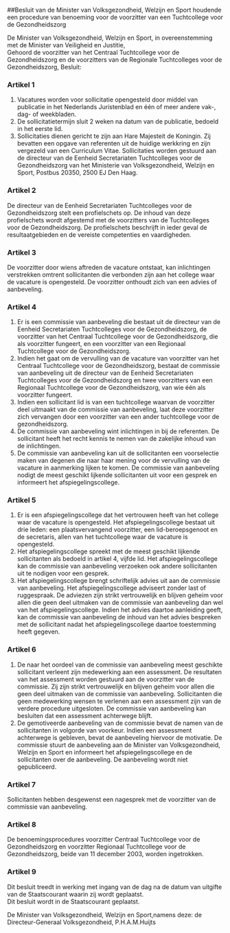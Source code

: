 <meta http-equiv='Content-Type' content='text/html; charset=utf-8' />

##Besluit van de Minister van Volksgezondheid, Welzijn en Sport houdende een procedure van benoeming voor de voorzitter van een Tuchtcollege voor de Gezondheidszorg

De Minister van Volksgezondheid, Welzijn en Sport, in overeenstemming met de Minister van Veiligheid en Justitie,  
Gehoord de voorzitter van het Centraal Tuchtcollege voor de Gezondheidszorg en de voorzitters van de Regionale Tuchtcolleges voor de Gezondheidszorg,
Besluit:    

### Artikel  1  

1.  Vacatures worden voor sollicitatie opengesteld door middel van publicatie in het Nederlands Juristenblad en één of meer andere vak-, dag- of weekbladen.   
2.  De sollicitatietermijn sluit 2 weken na datum van de publicatie, bedoeld in het eerste lid.   
3.  Sollicitaties dienen gericht te zijn aan Hare Majesteit de Koningin. Zij bevatten een opgave van referenten uit de huidige werkkring en zijn vergezeld van een Curriculum Vitae. Sollicitaties worden gestuurd aan de directeur van de Eenheid Secretariaten Tuchtcolleges voor de Gezondheidszorg van het Ministerie van Volksgezondheid, Welzijn en Sport, Postbus 20350, 2500 EJ Den Haag.   

### Artikel  2  

De directeur van de Eenheid Secretariaten Tuchtcolleges voor de Gezondheidszorg stelt een profielschets op. De inhoud van deze profielschets wordt afgestemd met de voorzitters van de Tuchtcolleges voor de Gezondheidszorg. De profielschets beschrijft in ieder geval de resultaatgebieden en de vereiste competenties en vaardigheden.  

### Artikel  3  

De voorzitter door wiens aftreden de vacature ontstaat, kan inlichtingen verstrekken omtrent sollicitanten die verbonden zijn aan het college waar de vacature is opengesteld. De voorzitter onthoudt zich van een advies of aanbeveling.  

### Artikel  4  

1.  Er is een commissie van aanbeveling die bestaat uit de directeur van de Eenheid Secretariaten Tuchtcolleges voor de Gezondheidszorg, de voorzitter van het Centraal Tuchtcollege voor de Gezondheidszorg, die als voorzitter fungeert, en een voorzitter van een Regionaal Tuchtcollege voor de Gezondheidszorg.   
2.  Indien het gaat om de vervulling van de vacature van voorzitter van het Centraal Tuchtcollege voor de Gezondheidszorg, bestaat de commissie van aanbeveling uit de directeur van de Eenheid Secretariaten Tuchtcolleges voor de Gezondheidszorg en twee voorzitters van een Regionaal Tuchtcollege voor de Gezondheidszorg, van wie één als voorzitter fungeert.   
3.  Indien een sollicitant lid is van een tuchtcollege waarvan de voorzitter deel uitmaakt van de commissie van aanbeveling, laat deze voorzitter zich vervangen door een voorzitter van een ander tuchtcollege voor de gezondheidszorg.   
4.  De commissie van aanbeveling wint inlichtingen in bij de referenten. De sollicitant heeft het recht kennis te nemen van de zakelijke inhoud van de inlichtingen.   
5.  De commissie van aanbeveling kan uit de sollicitanten een voorselectie maken van degenen die naar haar mening voor de vervulling van de vacature in aanmerking lijken te komen. De commissie van aanbeveling nodigt de meest geschikt lijkende sollicitanten uit voor een gesprek en informeert het afspiegelingscollege.   

### Artikel  5  

1.  Er is een afspiegelingscollege dat het vertrouwen heeft van het college waar de vacature is opengesteld. Het afspiegelingscollege bestaat uit drie leden: een plaatsvervangend voorzitter, een lid-beroepsgenoot en de secretaris, allen van het tuchtcollege waar de vacature is opengesteld.   
2.  Het afspiegelingscollege spreekt met de meest geschikt lijkende sollicitanten als bedoeld in artikel 4, vijfde lid. Het afspiegelingscollege kan de commissie van aanbeveling verzoeken ook andere sollicitanten uit te nodigen voor een gesprek.   
3.  Het afspiegelingscollege brengt schriftelijk advies uit aan de commissie van aanbeveling. Het afspiegelingscollege adviseert zonder last of ruggespraak. De adviezen zijn strikt vertrouwelijk en blijven geheim voor allen die geen deel uitmaken van de commissie van aanbeveling dan wel van het afspiegelingscollege. Indien het advies daartoe aanleiding geeft, kan de commissie van aanbeveling de inhoud van het advies bespreken met de sollicitant nadat het afspiegelingscollege daartoe toestemming heeft gegeven.   

### Artikel  6  

1.  De naar het oordeel van de commissie van aanbeveling meest geschikte sollicitant verleent zijn medewerking aan een assessment. De resultaten van het assessment worden gestuurd aan de voorzitter van de commissie. Zij zijn strikt vertrouwelijk en blijven geheim voor allen die geen deel uitmaken van de commissie van aanbeveling. Sollicitanten die geen medewerking wensen te verlenen aan een assessment zijn van de verdere procedure uitgesloten. De commissie van aanbeveling kan besluiten dat een assessment achterwege blijft.   
2.  De gemotiveerde aanbeveling van de commissie bevat de namen van de sollicitanten in volgorde van voorkeur. Indien een assessment achterwege is gebleven, bevat de aanbeveling hiervoor de motivatie. De commissie stuurt de aanbeveling aan de Minister van Volksgezondheid, Welzijn en Sport en informeert het afspiegelingscollege en de sollicitanten over de aanbeveling. De aanbeveling wordt niet gepubliceerd.   

### Artikel  7  

Sollicitanten hebben desgewenst een nagesprek met de voorzitter van de commissie van aanbeveling.  

### Artikel  8  

De benoemingsprocedures voorzitter Centraal Tuchtcollege voor de Gezondheidszorg en voorzitter Regionaal Tuchtcollege voor de Gezondheidszorg, beide van 11 december 2003, worden ingetrokken.  

### Artikel  9  

Dit besluit treedt in werking met ingang van de dag na de datum van uitgifte van de Staatscourant waarin zij wordt geplaatst.  
Dit besluit wordt in de Staatscourant geplaatst.  

De 
Minister van Volksgezondheid, Welzijn en Sport,namens deze:
de Directeur-Generaal Volksgezondheid,
P.H.A.M.Huijts   
